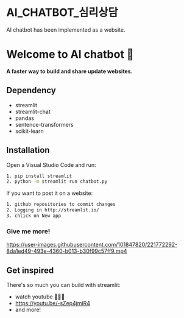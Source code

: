 # AI_CHATBOT_심리상담
AI chatbot has been implemented as a website.

# Welcome to AI chatbot 👋

**A faster way to build and share update websites.**

## Dependency

- streamlit
- streamlit-chat
- pandas
- sentence-transformers
- scikit-learn

## Installation

Open a Visual Studio Code and run:

```bash 
1. pip install streamlit
2. python -m streamlit run chatbot.py
```

If you want to post it on a website:

```bash
1. github repositories to commit changes
2. Logging in http://streamlit.io/ 
3. chlick on New app
```

### Give me more!
https://user-images.githubusercontent.com/101847820/221772292-8da1ed49-493e-4360-b013-b30f99c57ff9.mp4

## Get inspired

There's so much you can build with streamlit:
- watch youtube 🧬💬👀
- https://youtu.be/-sZep4jmiR4
- and more!

